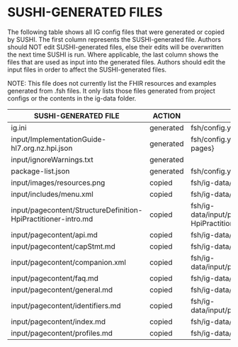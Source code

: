 # SUSHI-GENERATED FILES #

The following table shows all IG config files that were generated or copied by SUSHI.  The first column
represents the SUSHI-generated file. Authors should NOT edit SUSHI-generated files, else their edits will
be overwritten the next time SUSHI is run. Where applicable, the last column shows the files that are used
as input into the generated files. Authors should edit the input files in order to affect the SUSHI-generated
files.

NOTE: This file does not currently list the FHIR resources and examples generated from .fsh files. It only
lists those files generated from project configs or the contents in the ig-data folder.

| SUSHI-GENERATED FILE                                           | ACTION    | INPUT FILE(S)                                                              |
| -------------------------------------------------------------- | --------- | -------------------------------------------------------------------------- |
| ig.ini                                                         | generated | fsh/config.yaml                                                            |
| input/ImplementationGuide-hl7.org.nz.hpi.json                  | generated | fsh/config.yaml, {all input resources and pages}                           |
| input/ignoreWarnings.txt                                       | generated |                                                                            |
| package-list.json                                              | generated | fsh/config.yaml                                                            |
| input/images/resources.png                                     | copied    | fsh/ig-data/input/images/resources.png                                     |
| input/includes/menu.xml                                        | copied    | fsh/ig-data/input/includes/menu.xml                                        |
| input/pagecontent/StructureDefinition-HpiPractitioner-intro.md | copied    | fsh/ig-data/input/pagecontent/StructureDefinition-HpiPractitioner-intro.md |
| input/pagecontent/api.md                                       | copied    | fsh/ig-data/input/pagecontent/api.md                                       |
| input/pagecontent/capStmt.md                                   | copied    | fsh/ig-data/input/pagecontent/capStmt.md                                   |
| input/pagecontent/companion.xml                                | copied    | fsh/ig-data/input/pagecontent/companion.xml                                |
| input/pagecontent/faq.md                                       | copied    | fsh/ig-data/input/pagecontent/faq.md                                       |
| input/pagecontent/general.md                                   | copied    | fsh/ig-data/input/pagecontent/general.md                                   |
| input/pagecontent/identifiers.md                               | copied    | fsh/ig-data/input/pagecontent/identifiers.md                               |
| input/pagecontent/index.md                                     | copied    | fsh/ig-data/input/pagecontent/index.md                                     |
| input/pagecontent/profiles.md                                  | copied    | fsh/ig-data/input/pagecontent/profiles.md                                  |